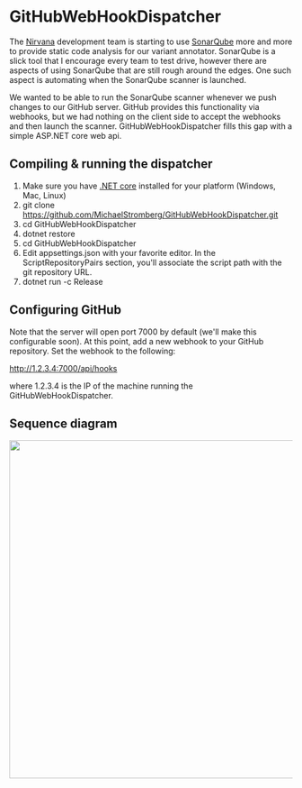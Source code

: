 # GitHubWebHookDispatcher

The [Nirvana](https://github.com/Illumina/Nirvana) development team is starting to use [SonarQube](https://www.sonarqube.org/) more and more to provide static code analysis for our variant annotator. SonarQube is a slick tool that I encourage every team to test drive, however there are aspects of using SonarQube that are still rough around the edges. One such aspect is automating when the SonarQube scanner is launched.

We wanted to be able to run the SonarQube scanner whenever we push changes to our GitHub server. GitHub provides this functionality via webhooks, but we had nothing on the client side to accept the webhooks and then launch the scanner. GitHubWebHookDispatcher fills this gap with a simple ASP.NET core web api.

## Compiling & running the dispatcher

1. Make sure you have [.NET core](https://www.microsoft.com/net/download/core) installed for your platform (Windows, Mac, Linux)
1. git clone https://github.com/MichaelStromberg/GitHubWebHookDispatcher.git
1. cd GitHubWebHookDispatcher
1. dotnet restore
1. cd GitHubWebHookDispatcher
1. Edit appsettings.json with your favorite editor. In the ScriptRepositoryPairs section, you'll associate the script path with the git repository URL.
1. dotnet run -c Release

## Configuring GitHub

Note that the server will open port 7000 by default (we'll make this configurable soon). At this point, add a new webhook to your GitHub repository. Set the webhook to the following:

http://1.2.3.4:7000/api/hooks

where 1.2.3.4 is the IP of the machine running the GitHubWebHookDispatcher.

## Sequence diagram

<img align="center" src="https://github.com/MichaelStromberg/GitHubWebHookDispatcher/wiki/images/GitHubWebHookDispatcherUmlSequenceDiagram.png" width="600" />
